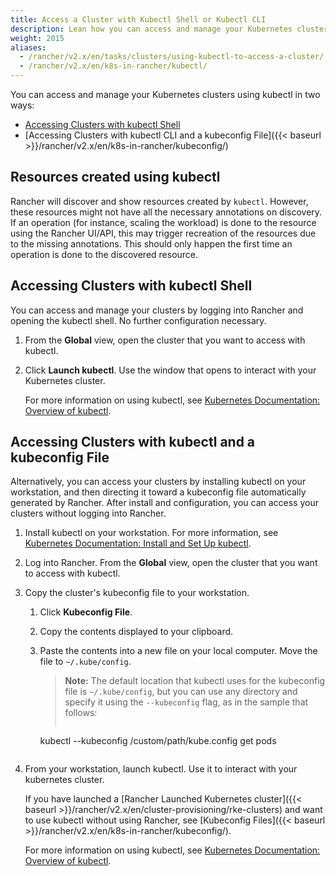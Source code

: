 ```yaml
---
title: Access a Cluster with Kubectl Shell or Kubectl CLI
description: Lean how you can access and manage your Kubernetes clusters using kubectl in two ways: with kubectl Shell or with kubectl CLI and kuberconfig file
weight: 2015
aliases:
  - /rancher/v2.x/en/tasks/clusters/using-kubectl-to-access-a-cluster/
  - /rancher/v2.x/en/k8s-in-rancher/kubectl/
---
```

You can access and manage your Kubernetes clusters using kubectl in two ways:

- [Accessing Clusters with kubectl Shell](#accessing-clusters-with-kubectl-shell)
- [Accessing Clusters with kubectl CLI and a kubeconfig File]({{< baseurl >}}/rancher/v2.x/en/k8s-in-rancher/kubeconfig/)

## Resources created using kubectl

Rancher will discover and show resources created by `kubectl`. However, these resources might not have all the necessary annotations on discovery. If an operation (for instance, scaling the workload) is done to the resource using the Rancher UI/API, this may trigger recreation of the resources due to the missing annotations. This should only happen the first time an operation is done to the discovered resource.

## Accessing Clusters with kubectl Shell

You can access and manage your clusters by logging into Rancher and opening the kubectl shell. No further configuration necessary.

1. From the **Global** view, open the cluster that you want to access with kubectl.

2. Click **Launch kubectl**. Use the window that opens to interact with your Kubernetes cluster.

    For more information on using kubectl, see [Kubernetes Documentation: Overview of kubectl](https://kubernetes.io/docs/reference/kubectl/overview/).


## Accessing Clusters with kubectl and a kubeconfig File

Alternatively, you can access your clusters by installing kubectl on your workstation, and then directing it toward a kubeconfig file automatically generated by Rancher. After install and configuration, you can access your clusters without logging into Rancher.

1. Install kubectl on your workstation. For more information, see [Kubernetes Documentation: Install and Set Up kubectl](https://kubernetes.io/docs/tasks/tools/install-kubectl/).

2. Log into Rancher. From the **Global** view, open the cluster that you want to access with kubectl.

3. Copy the cluster's kubeconfig file to your workstation.

    1. Click **Kubeconfig File**.

    2. Copy the contents displayed to your clipboard.

    3. Paste the contents into a new file on your local computer. Move the file to `~/.kube/config`.

        >**Note:** The default location that kubectl uses for the kubeconfig file is `~/.kube/config`, but you can use any directory and specify it using the `--kubeconfig` flag, as in the sample that follows:
        >
        >```
        kubectl --kubeconfig /custom/path/kube.config get pods
        ```
4. From your workstation, launch kubectl. Use it to interact with your kubernetes cluster.

     If you have launched a [Rancher Launched Kubernetes cluster]({{< baseurl >}}/rancher/v2.x/en/cluster-provisioning/rke-clusters) and want to use kubectl without using Rancher, see [Kubeconfig Files]({{< baseurl >}}/rancher/v2.x/en/k8s-in-rancher/kubeconfig/).

     For more information on using kubectl, see [Kubernetes Documentation: Overview of kubectl](https://kubernetes.io/docs/reference/kubectl/overview/).
